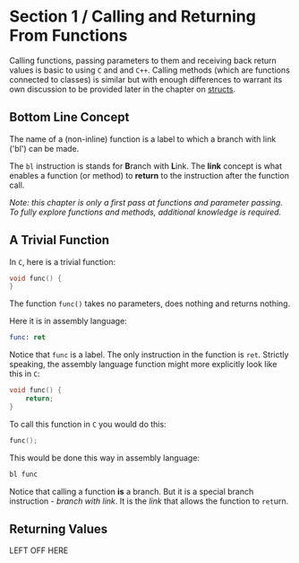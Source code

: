 # Section 1 / Calling and Returning From Functions

Calling functions, passing parameters to them and receiving back return values is basic to using `C` and and `C++`. Calling methods (which are functions connected to classes) is similar but with enough differences to warrant its own discussion to be provided later in the chapter on [structs](../struct/structs.md).

## Bottom Line Concept

The name of a (non-inline) function is a label to which a branch with link ('bl') can be made.

The `bl` instruction is stands for **B**ranch with **L**ink. The **link** concept is what enables a function (or method) to **return** to the instruction after the function call.

*Note: this chapter is only a first pass at functions and parameter passing. To fully explore functions and methods, additional knowledge is required.*

## A Trivial Function

In `C`, here is a trivial function:

```c
void func() {
}
```

The function `func()` takes no parameters, does nothing and returns nothing.

Here it is in assembly language:

```asm
func: ret
```

Notice that `func` is a label. The only instruction in the function is `ret`. Strictly speaking, the assembly language function might more explicitly look like this in `C`:

```c
void func() {
	return;
}
```

To call this function in `C` you would do this:

```c
func();
```

This would be done this way in assembly language:

```asm
bl func
```

Notice that calling a function **is** a branch. But it is a special branch instruction - *branch with link*. It is the *link* that allows the function to `ret`urn.

## Returning Values

LEFT OFF HERE

